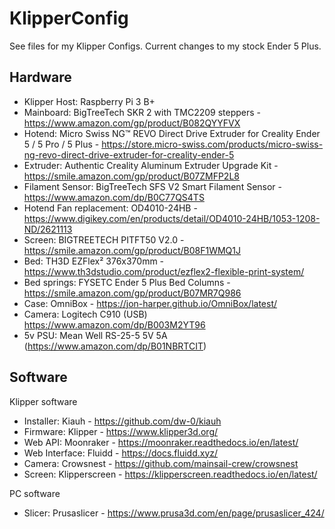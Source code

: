 # KlipperConfig

See files for my Klipper Configs. Current changes to my stock Ender 5 Plus.

## Hardware

- Klipper Host: Raspberry Pi 3 B+
- Mainboard: BigTreeTech SKR 2 with TMC2209 steppers - https://www.amazon.com/gp/product/B082QYYFVX
- Hotend: Micro Swiss NG™ REVO Direct Drive Extruder for Creality Ender 5 / 5 Pro / 5 Plus - https://store.micro-swiss.com/products/micro-swiss-ng-revo-direct-drive-extruder-for-creality-ender-5
- Extruder: Authentic Creality Aluminum Extruder Upgrade Kit - https://smile.amazon.com/gp/product/B07ZMFP2L8
- Filament Sensor: BigTreeTech SFS V2 Smart Filament Sensor - https://www.amazon.com/dp/B0C77QS4TS
- Hotend Fan replacement: OD4010-24HB - https://www.digikey.com/en/products/detail/OD4010-24HB/1053-1208-ND/2621113
- Screen: BIGTREETECH PITFT50 V2.0 - https://smile.amazon.com/gp/product/B08F1WMQ1J
- Bed: TH3D EZFlex² 376x370mm - https://www.th3dstudio.com/product/ezflex2-flexible-print-system/
- Bed springs: FYSETC Ender 5 Plus Bed Columns - https://smile.amazon.com/gp/product/B07MR7Q986
- Case: OmniBox - https://jon-harper.github.io/OmniBox/latest/
- Camera: Logitech C910 (USB) https://www.amazon.com/dp/B003M2YT96
- 5v PSU: Mean Well RS-25-5 5V 5A (https://www.amazon.com/dp/B01NBRTCIT)

## Software

Klipper software
- Installer: Kiauh - https://github.com/dw-0/kiauh
- Firmware: Klipper - https://www.klipper3d.org/
- Web API: Moonraker - https://moonraker.readthedocs.io/en/latest/
- Web Interface: Fluidd - https://docs.fluidd.xyz/
- Camera: Crowsnest - https://github.com/mainsail-crew/crowsnest
- Screen: Klipperscreen - https://klipperscreen.readthedocs.io/en/latest/

PC software
- Slicer: Prusaslicer - https://www.prusa3d.com/en/page/prusaslicer_424/
